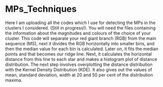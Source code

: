 # MPs_Techniques
Here I am uploading all the codes which I use for detecting the MPs in the clusters I considered. (Still in progress!). 
You will need the  files containing the information about the magnitudes and colours of the choice of your cluster. 
This code will separate your red giant branch (RGB) from the main sequence (MS), next it divides the RGB horizontally into smaller bins, and then the median value for each bin is calculated. Later on, it fits the median points and that becomes our ridge line. 
Next, it calculates the horizontal distance from this line to each star and makes a histogram plot of distance distribution. 
The next step involves overplotting the distance distribution with the Kernel Density Distribution (KDE). 
It also gives out the values of mean, standard deviation, width at 20 and 50 per cent of the distribution maxima. 
